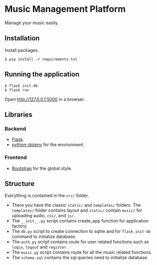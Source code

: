 Music Management Platform
===========

Manage your music easily.


Installation
------------

Install packages.

    $ pip install -r requirements.txt


Running the application
-----------------------


    $ flask init-db
    $ flask run

Open http://127.0.0.1:5000 in a browser.


Libraries
------------

### Backend

- [Flask](http://flask.pocoo.org/).
- [python-dotenv](https://pypi.org/project/python-dotenv/) for the environment.

### Frontend

- [Bootstrap](http://getbootstrap.com/) for the global style.


Structure
---------

Everything is contained in the `src/` folder.

- There you have the classic `static/` and `templates/` folders. The `templates/` folder contains layout and `static/` contain `music/` for uploading audio, `css/`, and `js/`.
- The `__init__.py` script contains create_app function for application factory.
- The `db.py` script to create connection to sqlite and for `flask init-db` command to initialize database.
- The `auth.py` script contains route for user related functions such as `login`, `logout` and `register`.
- The `music.py` script contains route for all the music related functions.
- The `schema.sql` contains the sql queries need to initialize database.
